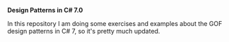 <b>Design Patterns in C# 7.0</b>


In this repository I am doing some exercises and examples about the GOF design patterns in C# 7, so it's pretty much updated.

